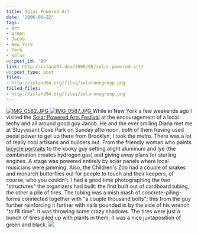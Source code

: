 ```yaml
---
title: Solar Powered Art
date: '2006-08-22'
tags:
- art
- green
- Jacob
- New York
- Park
- solar
wp:post_id: '89'
link: http://island94.dev/2006/08/solar-powered-art/
wp:post_type: post
files:
- http://island94.org/files/solaronegroup.png
failed_files:
- http://island94.org/files/solaronegroup.png
---
```


  [ ![IMG_0582.JPG](http://static.flickr.com/59/222517626_cbe511e487_m.jpg) ](http://www.flickr.com/photos/bensheldon/222517626/ "Photo Sharing") [ ![IMG_0587.JPG](http://static.flickr.com/76/222516521_57efd98496_m.jpg) ](http://www.flickr.com/photos/bensheldon/222516521/ "Photo Sharing")
While in New York a few weekends ago I visited the [Solar Powered Arts Festival](http://www.solar1.org/) at the encouragement of a local techy and all around good guy Jacob. He and the ever smiling Diana met me at Stuyvesant Cove Park on Sunday afternoon, both of them having used pedal power to get up there from Brooklyn; I took the metro. There was a lot of really cool artisans and builders out. From the friendly woman who paints [bicycle portraits](bicyclepaintings.com) to the kooky guy setting alight aluminum and lye (the combination creates hydrogen gas) and giving away plans for sterling engines. A stage was powered entirely by solar panels where local musicians were jamming. Also, the Children's Zoo had a couple of snakes and monarch butterflies out for people to touch and their keepers, of course, who you couldn't. I had a good time photographing the two "structures" the organizers had built: the first built out of cardboard tubing, the other a pile of tires. The tubing was a mish mash of concrete-piling-forms connected together with "a couple thousand bolts"; this from the guy further reinforcing it further with nails pounded in by the side of his wrench "to fill time". It was throwing some crazy shadows. The tires were just a bunch of tires piled up with plants in them; it was a nice juxtaposition of green and black.
  [ ![](2006-08-22-Solar-Powered-Art/solaronegroup.png) ](http://www.flickr.com/photos/bensheldon/sets/72157594247846266/)
